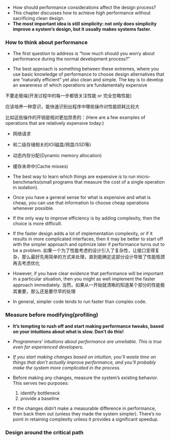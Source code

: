 + How should performance considerations affect the design process?
+ This chapter discusses how to achieve high performance without sacrificing clean design.
+ **The most important idea is still simplicity: not only does simplicity improve a system’s design, but it usually makes systems faster.**

### How to think about performance

+ The first question to address is “how much should you worry about performance during the normal development process?”

+ The best approach is something between these extremes, where you use basic knowledge of performance to choose design alternatives that are “naturally efficient” yet also clean and simple. The key is to develop an awareness of which operations are fundamentally expensive

不要走极端(开发过程中的每一步都很关注性能 or 完全忽略性能)

应该培养一种意识，能快速识别出程序中哪些操作对性能损耗比较大

比如这些操作的开销是相对更加昂贵的：(Here are a few examples of operations that are relatively expensive today:)
+ 网络请求
+ 和二级存储相关的IO(磁盘/网盘/SSD等)
+ 动态内存分配(Dynamic memory allocation)
+ 缓存未命中(Cache misses)

+ The best way to learn which things are expensive is to run micro-benchmarks(small programs that measure the cost of a single operation in isolation).

+ Once you have a general sense for what is expensive and what is cheap, you can use that information to choose cheap operations whenever possible.

+ If the only way to improve efficiency is by adding complexity, then the choice is more difficult.

+ If the faster design adds a lot of implementation complexity, or if it results in more complicated interfaces, then it may be better to start off with the simpler approach and optimize later if performance turns out to be a problem.
如果一个为了性能考虑的设计引入了复杂性，让接口变得复杂，那么最好先用简单的方式来处理，直到能确定这部分设计导致了性能瓶颈再去考虑优化

+ However, if you have clear evidence that performance will be important in a particular situation, then you might as well implement the faster approach immediately.
当然，如果从一开始就清晰的知道某个部分的性能极其重要，那么还是要尽早的处理

+ In general, simpler code tends to run faster than complex code.

### Measure before modifying(profiling)

+ **It’s tempting to rush off and start making performance tweaks, based on your intuitions about what is slow. Don’t do this!**
+ *Programmers’ intuitions about performance are unreliable. This is true even for experienced developers.*
+ *If you start making changes based on intuition, you’ll waste time on things that don’t actually improve performance, and you’ll probably make the system more complicated in the process.*

+ Before making any changes, measure the system’s existing behavior. This serves two purposes:
    1. identify bottleneck
    2. provide a baseline

+ If the changes didn’t make a measurable difference in performance, then back them out (unless they made the system simpler). There’s no point in retaining complexity unless it provides a significant speedup.

### Design around the critical path




